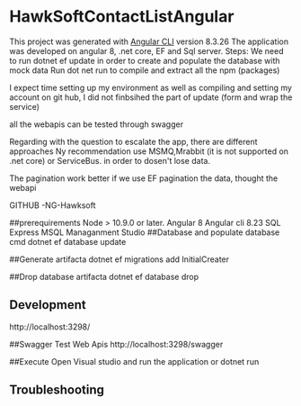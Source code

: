 # HawkSoftContactListAngular

This project was generated with [Angular CLI](https://github.com/angular/angular-cli) version 8.3.26
The application was developed on angular 8, .net core, EF and Sql server.
Steps:
We need to run dotnet ef update
in order to create and populate the database with mock data
Run
dot net run to compile and extract all the npm (packages)


I expect time setting up my environment as well as compiling and setting my account on git hub, I did not finbsihed the part of update (form and wrap the service)

all the webapis can be tested through swagger

Regarding with the question to escalate the app, there are different approaches Ny recommendation use MSMQ,Mrabbit (it is not supported on .net core)  or ServiceBus. in order to dosen't lose data.

The pagination work better if we use EF pagination the data, thought the webapi

GITHUB -NG-Hawksoft

##prerequirements
Node > 10.9.0 or later.
Angular 8
Angular cli 8.23
SQL Express
MSQL Managanment Studio
##Database and populate database
cmd
dotnet ef database update 

##Generate artifacta
dotnet ef migrations add InitialCreater

##Drop database artifacta
dotnet ef database drop

## Development 

http://localhost:3298/

##Swagger Test Web Apis
http://localhost:3298/swagger


##Execute
Open Visual studio and run the application
or
dotnet run


## Troubleshooting



